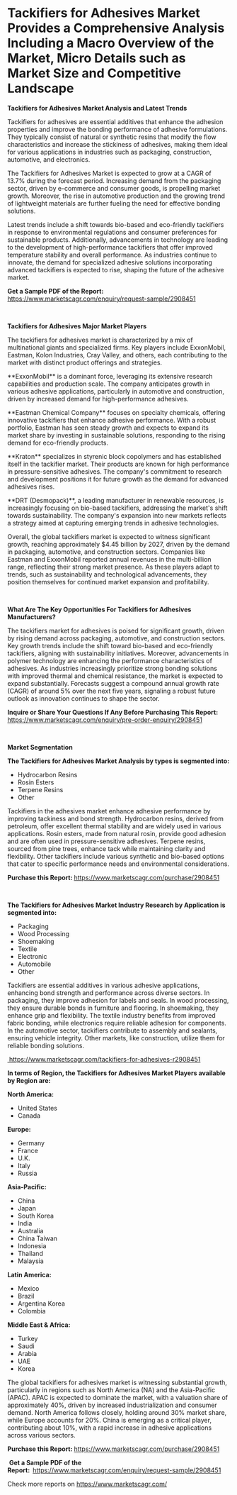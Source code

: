 <p><h1>Tackifiers for Adhesives Market Provides a Comprehensive Analysis Including a Macro Overview of the Market, Micro Details such as Market Size and Competitive Landscape</h1></p><p><strong>Tackifiers for Adhesives Market Analysis and Latest Trends</strong></p>
<p><p>Tackifiers for adhesives are essential additives that enhance the adhesion properties and improve the bonding performance of adhesive formulations. They typically consist of natural or synthetic resins that modify the flow characteristics and increase the stickiness of adhesives, making them ideal for various applications in industries such as packaging, construction, automotive, and electronics.</p><p>The Tackifiers for Adhesives Market is expected to grow at a CAGR of 13.7% during the forecast period. Increasing demand from the packaging sector, driven by e-commerce and consumer goods, is propelling market growth. Moreover, the rise in automotive production and the growing trend of lightweight materials are further fueling the need for effective bonding solutions. </p><p>Latest trends include a shift towards bio-based and eco-friendly tackifiers in response to environmental regulations and consumer preferences for sustainable products. Additionally, advancements in technology are leading to the development of high-performance tackifiers that offer improved temperature stability and overall performance. As industries continue to innovate, the demand for specialized adhesive solutions incorporating advanced tackifiers is expected to rise, shaping the future of the adhesive market.</p></p>
<p><strong>Get a Sample PDF of the Report:&nbsp;</strong> <a href="https://www.marketscagr.com/enquiry/request-sample/2908451?utm_campaign=2998&utm_medium=2&utm_source=Github&utm_content=ia&utm_term=12032025&utm_id=tackifiers-for-adhesives">https://www.marketscagr.com/enquiry/request-sample/2908451</a></p>
<p>&nbsp;</p>
<p><strong>Tackifiers for Adhesives Major Market Players</strong></p>
<p><p>The tackifiers for adhesives market is characterized by a mix of multinational giants and specialized firms. Key players include ExxonMobil, Eastman, Kolon Industries, Cray Valley, and others, each contributing to the market with distinct product offerings and strategies.</p><p>**ExxonMobil** is a dominant force, leveraging its extensive research capabilities and production scale. The company anticipates growth in various adhesive applications, particularly in automotive and construction, driven by increased demand for high-performance adhesives.</p><p>**Eastman Chemical Company** focuses on specialty chemicals, offering innovative tackifiers that enhance adhesive performance. With a robust portfolio, Eastman has seen steady growth and expects to expand its market share by investing in sustainable solutions, responding to the rising demand for eco-friendly products.</p><p>**Kraton** specializes in styrenic block copolymers and has established itself in the tackifier market. Their products are known for high performance in pressure-sensitive adhesives. The company's commitment to research and development positions it for future growth as the demand for advanced adhesives rises.</p><p>**DRT (Desmopack)**, a leading manufacturer in renewable resources, is increasingly focusing on bio-based tackifiers, addressing the market's shift towards sustainability. The company's expansion into new markets reflects a strategy aimed at capturing emerging trends in adhesive technologies.</p><p>Overall, the global tackifiers market is expected to witness significant growth, reaching approximately $4.45 billion by 2027, driven by the demand in packaging, automotive, and construction sectors. Companies like Eastman and ExxonMobil reported annual revenues in the multi-billion range, reflecting their strong market presence. As these players adapt to trends, such as sustainability and technological advancements, they position themselves for continued market expansion and profitability.</p></p>
<p>&nbsp;</p>
<p><strong>What Are The Key Opportunities For Tackifiers for Adhesives Manufacturers?</strong></p>
<p><p>The tackifiers market for adhesives is poised for significant growth, driven by rising demand across packaging, automotive, and construction sectors. Key growth trends include the shift toward bio-based and eco-friendly tackifiers, aligning with sustainability initiatives. Moreover, advancements in polymer technology are enhancing the performance characteristics of adhesives. As industries increasingly prioritize strong bonding solutions with improved thermal and chemical resistance, the market is expected to expand substantially. Forecasts suggest a compound annual growth rate (CAGR) of around 5% over the next five years, signaling a robust future outlook as innovation continues to shape the sector.</p></p>
<p><strong>Inquire or Share Your Questions If Any Before Purchasing This Report:</strong> <a href="https://www.marketscagr.com/enquiry/pre-order-enquiry/2908451?utm_campaign=2998&utm_medium=2&utm_source=Github&utm_content=ia&utm_term=12032025&utm_id=tackifiers-for-adhesives">https://www.marketscagr.com/enquiry/pre-order-enquiry/2908451</a></p>
<p>&nbsp;</p>
<p><strong>Market Segmentation</strong></p>
<p><strong>The Tackifiers for Adhesives Market Analysis by types is segmented into:</strong></p>
<p><ul><li>Hydrocarbon Resins</li><li>Rosin Esters</li><li>Terpene Resins</li><li>Other</li></ul></p>
<p><p>Tackifiers in the adhesives market enhance adhesive performance by improving tackiness and bond strength. Hydrocarbon resins, derived from petroleum, offer excellent thermal stability and are widely used in various applications. Rosin esters, made from natural rosin, provide good adhesion and are often used in pressure-sensitive adhesives. Terpene resins, sourced from pine trees, enhance tack while maintaining clarity and flexibility. Other tackifiers include various synthetic and bio-based options that cater to specific performance needs and environmental considerations.</p></p>
<p><strong>Purchase this Report:&nbsp;</strong><a href="https://www.marketscagr.com/purchase/2908451?utm_campaign=2998&utm_medium=2&utm_source=Github&utm_content=ia&utm_term=12032025&utm_id=tackifiers-for-adhesives">https://www.marketscagr.com/purchase/2908451</a></p>
<p>&nbsp;</p>
<p><strong>The Tackifiers for Adhesives Market Industry Research by Application is segmented into:</strong></p>
<p><ul><li>Packaging</li><li>Wood Processing</li><li>Shoemaking</li><li>Textile</li><li>Electronic</li><li>Automobile</li><li>Other</li></ul></p>
<p><p>Tackifiers are essential additives in various adhesive applications, enhancing bond strength and performance across diverse sectors. In packaging, they improve adhesion for labels and seals. In wood processing, they ensure durable bonds in furniture and flooring. In shoemaking, they enhance grip and flexibility. The textile industry benefits from improved fabric bonding, while electronics require reliable adhesion for components. In the automotive sector, tackifiers contribute to assembly and sealants, ensuring vehicle integrity. Other markets, like construction, utilize them for reliable bonding solutions.</p></p>
<p><a href="https://www.marketscagr.com/tackifiers-for-adhesives-r2908451?utm_campaign=2998&utm_medium=2&utm_source=Github&utm_content=ia&utm_term=12032025&utm_id=tackifiers-for-adhesives">&nbsp;https://www.marketscagr.com/tackifiers-for-adhesives-r2908451</a></p>
<p><strong>In terms of Region, the Tackifiers for Adhesives Market Players available by Region are:</strong></p>
<p>
    <p> <strong> North America: </strong>
        <ul>
            <li>United States</li>
            <li>Canada</li>
        </ul>
        </p> 
    <p> <strong> Europe: </strong>
        <ul>
            <li>Germany</li>
            <li>France</li>
            <li>U.K.</li>
            <li>Italy</li>
            <li>Russia</li>
        </ul>
        </p> 
    <p> <strong> Asia-Pacific: </strong>
        <ul>
            <li>China</li>
            <li>Japan</li>
            <li>South Korea</li>
            <li>India</li>
            <li>Australia</li>
            <li>China Taiwan</li>
            <li>Indonesia</li>
            <li>Thailand</li>
            <li>Malaysia</li>
        </ul>
        </p> 
    <p> <strong> Latin America: </strong>
        <ul>
            <li>Mexico</li>
            <li>Brazil</li>
            <li>Argentina Korea</li>
            <li>Colombia</li>
        </ul>
        </p> 
    <p> <strong> Middle East & Africa: </strong>
        <ul>
            <li>Turkey</li>
            <li>Saudi</li>
            <li>Arabia</li>
            <li>UAE</li>
            <li>Korea</li>
        </ul>
    </p>
    </p>
<p><p>The global tackifiers for adhesives market is witnessing substantial growth, particularly in regions such as North America (NA) and the Asia-Pacific (APAC). APAC is expected to dominate the market, with a valuation share of approximately 40%, driven by increased industrialization and consumer demand. North America follows closely, holding around 30% market share, while Europe accounts for 20%. China is emerging as a critical player, contributing about 10%, with a rapid increase in adhesive applications across various sectors.</p></p>
<p><strong>Purchase this Report: </strong><a href="https://www.marketscagr.com/purchase/2908451?utm_campaign=2998&utm_medium=2&utm_source=Github&utm_content=ia&utm_term=12032025&utm_id=tackifiers-for-adhesives">https://www.marketscagr.com/purchase/2908451</a></p>
<p>&nbsp;<strong>Get a Sample PDF of the Report:&nbsp;&nbsp;</strong><a href="https://www.marketscagr.com/enquiry/request-sample/2908451?utm_campaign=2998&utm_medium=2&utm_source=Github&utm_content=ia&utm_term=12032025&utm_id=tackifiers-for-adhesives">https://www.marketscagr.com/enquiry/request-sample/2908451</a></p>
<p><strong></strong></p>
<p>Check more reports on <a href="https://www.marketscagr.com/?utm_campaign=2998&utm_medium=2&utm_source=Github&utm_content=ia&utm_term=12032025&utm_id=tackifiers-for-adhesives">https://www.marketscagr.com/</a></p>